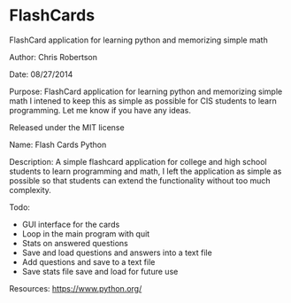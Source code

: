 FlashCards
==========

FlashCard application for learning python and memorizing simple math

Author: Chris Robertson

Date: 08/27/2014

Purpose: FlashCard application for learning python and memorizing simple math I intened to keep this as simple as possible for CIS students to learn programming. Let me know if you have any ideas.

Released under the MIT license

Name: Flash Cards Python

Description: A simple flashcard application for college and high school students to learn programming and math, I left the application as simple as possible so that students can extend the functionality without too much complexity.

Todo:
* GUI interface for the cards
* Loop in the main program with quit
* Stats on answered questions
* Save and load questions and answers into a text file
* Add questions and save to a text file
* Save stats file save and load for future use

Resources:
https://www.python.org/
